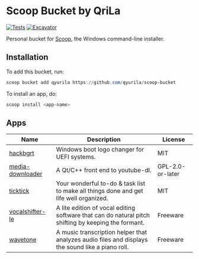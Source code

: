 # Scoop Bucket by QriLa

[![Tests](https://github.com/qyurila/scoop-bucket/actions/workflows/ci.yml/badge.svg)](https://github.com/qyurila/scoop-bucket/actions/workflows/ci.yml) [![Excavator](https://github.com/qyurila/scoop-bucket/actions/workflows/excavator.yml/badge.svg)](https://github.com/qyurila/scoop-bucket/actions/workflows/excavator.yml)

Personal bucket for [Scoop](https://scoop.sh), the Windows command-line installer.

## Installation

To add this bucket, run:

```ps1
scoop bucket add qyurila https://github.com/qyurila/scoop-bucket
```

To install an app, do:

```ps1
scoop install <app-name>
```

## Apps

|Name|Description|License|
|----|-----------|-------|
|[hackbgrt](https://github.com/Metabolix/HackBGRT)|Windows boot logo changer for UEFI systems.|MIT|
|[media-downloader](https://github.com/mhogomchungu/media-downloader)|A Qt/C++ front end to youtube-dl.|GPL-2.0-or-later|
|[ticktick](https://ticktick.com/home)|Your wonderful to-do & task list to make all things done and get life well organized.|MIT|
|[vocalshifter-le](http://ackiesound.ifdef.jp/download.html#vs)|A lite edition of vocal editing software that can do natural pitch shifting by keeping the formant.|Freeware|
|[wavetone](http://ackiesound.ifdef.jp/download.html#wt)|A music transcription helper that analyzes audio files and displays the sound like a piano roll.|Freeware|
